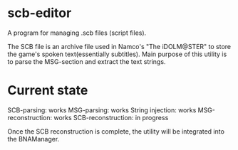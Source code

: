 # scb-editor
A program for managing .scb files (script files).

The SCB file is an archive file used in Namco's "The iDOLM@STER" to store the game's spoken text(essentially subtitles). Main purpose of this utility is to parse the MSG-section and extract the text strings.

# Current state
SCB-parsing: works
MSG-parsing: works
String injection: works
MSG-reconstruction: works
SCB-reconstruction: in progress

Once the SCB reconstruction is complete, the utility will be integrated into the BNAManager.
